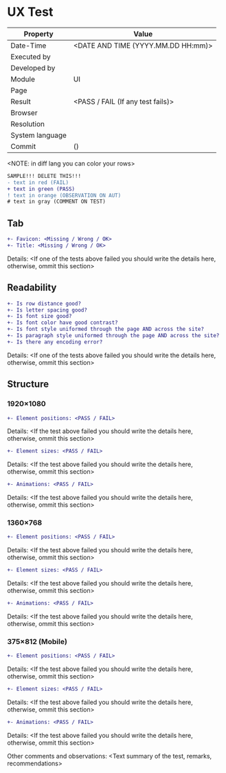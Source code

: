 # UX Test

| Property | Value |
| -- | -- |
| Date-Time | <DATE AND TIME (YYYY.MM.DD HH:mm)> |
| Executed by | <TESTED BY> |
| Developed by | <MODULE MADE BY> |
| Module | UI |
| Page | <PAGE> |
| Result | <PASS / FAIL (If any test fails)> |
| Browser | <Browser with version number> |
| Resolution | <Screen resoulution> |
| System language | <Default system lang> |
| Commit | <Commit number>([<commit hash>](<commit link>)) |

<NOTE: in diff lang you can color your rows>

```diff
SAMPLE!!! DELETE THIS!!!
- text in red (FAIL)
+ text in green (PASS)
! text in orange (OBSERVATION ON AUT)
# text in gray (COMMENT ON TEST)
```
</NOTE>

## Tab
<This section is about the browser tab of the page>

```diff    
+- Favicon: <Missing / Wrong / OK>
+- Title: <Missing / Wrong / OK>
```

Details:
<If one of the tests above failed you should write the details here, otherwise, ommit this section>

## Readability
<Overall readability of the page>

```diff
+- Is row distance good? 
+- Is letter spacing good?
+- Is font size good?
+- Is font color have good contrast?
+- Is font style uniformed through the page AND across the site?
+- Is paragraph style uniformed through the page AND across the site?
+- Is there any encoding error?
```

Details:
<If one of the tests above failed you should write the details here, otherwise, ommit this section>

## Structure
<Element positions and sizes>

### 1920×1080

```diff
+- Element positions: <PASS / FAIL>
```

Details:
<If the test above failed you should write the details here, otherwise, ommit this section>

```diff
+- Element sizes: <PASS / FAIL>
```

Details:
<If the test above failed you should write the details here, otherwise, ommit this section>

```diff
+- Animations: <PASS / FAIL>
```

Details:
<If the test above failed you should write the details here, otherwise, ommit this section>

### 1360×768
```diff
+- Element positions: <PASS / FAIL>
```

Details:
<If the test above failed you should write the details here, otherwise, ommit this section>

```diff
+- Element sizes: <PASS / FAIL>
```

Details:
<If the test above failed you should write the details here, otherwise, ommit this section>

```diff
+- Animations: <PASS / FAIL>
```

Details:
<If the test above failed you should write the details here, otherwise, ommit this section>

### 375×812 (Mobile)
```diff
+- Element positions: <PASS / FAIL>
```

Details:
<If the test above failed you should write the details here, otherwise, ommit this section>

```diff
+- Element sizes: <PASS / FAIL>
```

Details:
<If the test above failed you should write the details here, otherwise, ommit this section>

```diff
+- Animations: <PASS / FAIL>
```

Details:
<If the test above failed you should write the details here, otherwise, ommit this section>

Other comments and observations:
<Text summary of the test, remarks, recommendations>
